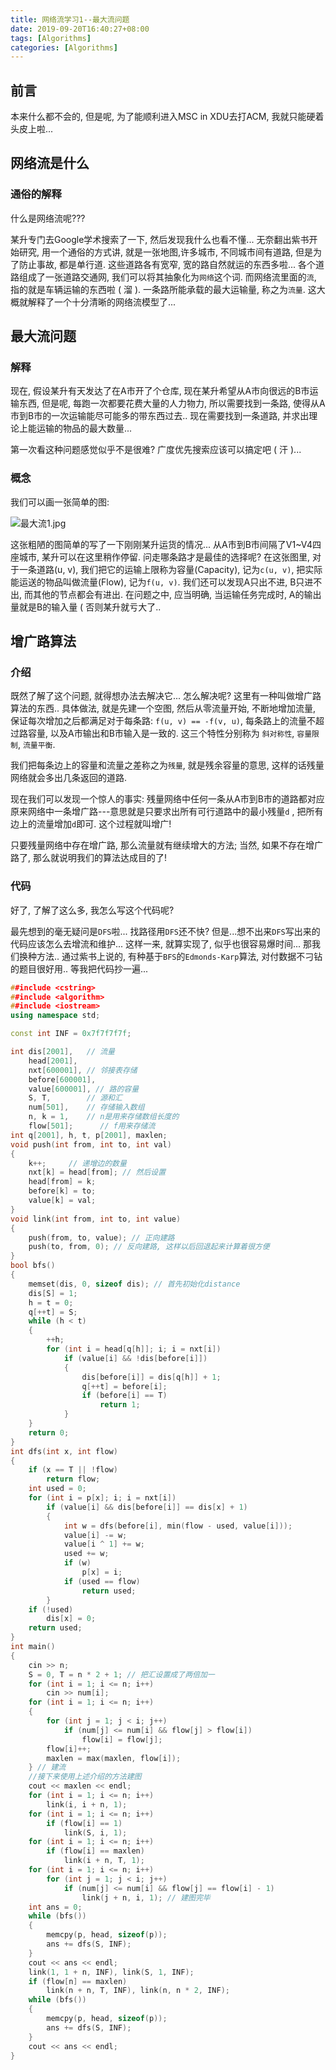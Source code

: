 ```yaml
---
title: 网络流学习1--最大流问题
date: 2019-09-20T16:40:27+08:00
tags: [Algorithms]
categories: [Algorithms]
---
```




## 前言

本来什么都不会的, 但是呢, 为了能顺利进入MSC in XDU去打ACM, 我就只能硬着头皮上啦...

<!--more-->

## 网络流是什么

### 通俗的解释

什么是网络流呢???

某升专门去Google学术搜索了一下, 然后发现我什么也看不懂... 无奈翻出紫书开始研究, 用一个通俗的方式讲, 就是一张地图,许多城市, 不同城市间有道路, 但是为了防止事故, 都是单行道. 这些道路各有宽窄, 宽的路自然就运的东西多啦... 各个道路组成了一张道路交通网, 我们可以将其抽象化为`网络`这个词. 而网络流里面的`流`, 指的就是车辆运输的东西啦 ( 溜 ). 一条路所能承载的最大运输量, 称之为`流量`. 这大概就解释了一个十分清晰的网络流模型了...

## 最大流问题

### 解释

现在, 假设某升有天发达了在A市开了个仓库, 现在某升希望从A市向很远的B市运输东西, 但是呢, 每跑一次都要花费大量的人力物力, 所以需要找到一条路, 使得从A市到B市的一次运输能尽可能多的带东西过去.. 现在需要找到一条道路, 并求出理论上能运输的物品的最大数量...

第一次看这种问题感觉似乎不是很难? 广度优先搜索应该可以搞定吧 ( 汗 )...

### 概念

我们可以画一张简单的图:

![最大流1.jpg](https://i.loli.net/2019/09/20/HORsoei4UpdNnmF.jpg)

这张粗陋的图简单的写了一下刚刚某升运货的情况... 从A市到B市间隔了V1~V4四座城市, 某升可以在这里稍作停留. 问走哪条路才是最佳的选择呢?  在这张图里, 对于一条道路(u, v), 我们把它的运输上限称为容量(Capacity), 记为`c(u, v)`, 把实际能运送的物品叫做流量(Flow), 记为`f(u, v)`. 我们还可以发现A只出不进, B只进不出, 而其他的节点都会有进出. 在问题之中, 应当明确, 当运输任务完成时, A的输出量就是B的输入量 ( 否则某升就亏大了..

## 增广路算法

### 介绍

既然了解了这个问题, 就得想办法去解决它... 怎么解决呢? 这里有一种叫做增广路算法的东西.. 具体做法, 就是先建一个空图, 然后从零流量开始, 不断地增加流量, 保证每次增加之后都满足对于每条路: `f(u, v) == -f(v, u)`, 每条路上的流量不超过路容量, 以及A市输出和B市输入是一致的. 这三个特性分别称为 `斜对称性`, `容量限制`, `流量平衡`.

我们把每条边上的容量和流量之差称之为`残量`, 就是残余容量的意思, 这样的话残量网络就会多出几条返回的道路.

现在我们可以发现一个惊人的事实: 残量网络中任何一条从A市到B市的道路都对应原来网络中一条增广路---意思就是只要求出所有可行道路中的最小残量`d` , 把所有边上的流量增加`d`即可. 这个过程就叫增广!

只要残量网络中存在增广路, 那么流量就有继续增大的方法; 当然, 如果不存在增广路了, 那么就说明我们的算法达成目的了!

### 代码

好了, 了解了这么多, 我怎么写这个代码呢?

最先想到的毫无疑问是`DFS`啦... 找路径用`DFS`还不快? 但是...想不出来`DFS`写出来的代码应该怎么去增流和维护... 这样一来, 就算实现了, 似乎也很容易爆时间... 那我们换种方法.. 通过紫书上说的, 有种基于`BFS`的`Edmonds-Karp`算法, 对付数据不刁钻的题目很好用.. 等我把代码抄一遍...

```c++
##include <cstring>
##include <algorithm>
##include <iostream>
using namespace std;

const int INF = 0x7f7f7f7f;

int dis[2001],   // 流量
    head[2001],
    nxt[600001], // 邻接表存储
    before[600001],
    value[600001], // 路的容量
    S, T,        // 源和汇
    num[501],    // 存储输入数组
    n, k = 1,    // n是用来存储数组长度的
    flow[501];      // f用来存储流
int q[2001], h, t, p[2001], maxlen;
void push(int from, int to, int val)
{
    k++;     // 递增边的数量
    nxt[k] = head[from]; // 然后设置
    head[from] = k;
    before[k] = to;
    value[k] = val;
}
void link(int from, int to, int value)
{
    push(from, to, value); // 正向建路
    push(to, from, 0); // 反向建路, 这样以后回退起来计算着很方便
}
bool bfs()
{
    memset(dis, 0, sizeof dis); // 首先初始化distance
    dis[S] = 1;
    h = t = 0;
    q[++t] = S;
    while (h < t)
    {
        ++h;
        for (int i = head[q[h]]; i; i = nxt[i])
            if (value[i] && !dis[before[i]])
            {
                dis[before[i]] = dis[q[h]] + 1;
                q[++t] = before[i];
                if (before[i] == T)
                    return 1;
            }
    }
    return 0;
}
int dfs(int x, int flow)
{
    if (x == T || !flow)
        return flow;
    int used = 0;
    for (int i = p[x]; i; i = nxt[i])
        if (value[i] && dis[before[i]] == dis[x] + 1)
        {
            int w = dfs(before[i], min(flow - used, value[i]));
            value[i] -= w;
            value[i ^ 1] += w;
            used += w;
            if (w)
                p[x] = i;
            if (used == flow)
                return used;
        }
    if (!used)
        dis[x] = 0;
    return used;
}
int main()
{
    cin >> n;
    S = 0, T = n * 2 + 1; // 把汇设置成了两倍加一
    for (int i = 1; i <= n; i++)
        cin >> num[i];
    for (int i = 1; i <= n; i++)
    {
        for (int j = 1; j < i; j++)
            if (num[j] <= num[i] && flow[j] > flow[i])
                flow[i] = flow[j];
        flow[i]++;
        maxlen = max(maxlen, flow[i]);
    } // 建流
    //接下来使用上述介绍的方法建图
    cout << maxlen << endl;
    for (int i = 1; i <= n; i++)
        link(i, i + n, 1);
    for (int i = 1; i <= n; i++)
        if (flow[i] == 1)
            link(S, i, 1);
    for (int i = 1; i <= n; i++)
        if (flow[i] == maxlen)
            link(i + n, T, 1);
    for (int i = 1; i <= n; i++)
        for (int j = 1; j < i; j++)
            if (num[j] <= num[i] && flow[j] == flow[i] - 1)
                link(j + n, i, 1); // 建图完毕
    int ans = 0;
    while (bfs())
    {
        memcpy(p, head, sizeof(p));
        ans += dfs(S, INF);
    }
    cout << ans << endl;
    link(1, 1 + n, INF), link(S, 1, INF);
    if (flow[n] == maxlen)
        link(n + n, T, INF), link(n, n * 2, INF);
    while (bfs())
    {
        memcpy(p, head, sizeof(p));
        ans += dfs(S, INF);
    }
    cout << ans << endl;
}
```
